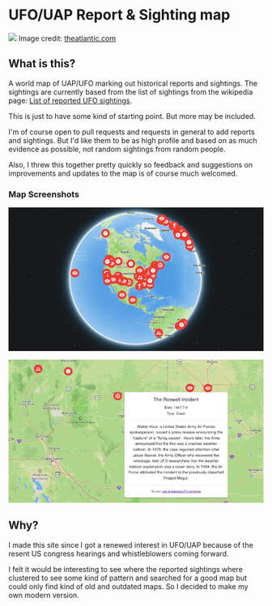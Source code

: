 # UFO/UAP Report & Sighting map

![](https://cdn.theatlantic.com/thumbor/6BDWtJj8VNIemazwgNIs7Fo1p3k=/0x0:2000x1125/1952x1098/media/img/mt/2022/05/Atl_UFO_gov_v1/original.png)
Image credit: [theatlantic.com](https://www.theatlantic.com/world/)

## What is this?

A world map of UAP/UFO marking out historical reports and sightings. The sightings are currently based from the list of sightings from the wikipedia page: [List of reported UFO sightings](https://en.wikipedia.org/wiki/List_of_reported_UFO_sightings).

This is just to have some kind of starting point. But more may be included.

I'm of course open to pull requests and requests in general to add reports and sightings. But I'd like them to be as high profile and based on as much evidence as possible, not random sightings from random people.

Also, I threw this together pretty quickly so feedback and suggestions on improvements and updates to the map is of course much welcomed.

### Map Screenshots

![](https://raw.githubusercontent.com/helit/uap-map/main/src/assets/images/map-01.png)

![](https://raw.githubusercontent.com/helit/uap-map/main/src/assets/images/map-02.png)

## Why?

I made this site since I got a renewed interest in UFO/UAP because of the resent US congress hearings and whistleblowers coming forward.

I felt it would be interesting to see where the reported sightings where clustered to see some kind of pattern and searched for a good map but could only find kind of old and outdated maps. So I decided to make my own modern version.
